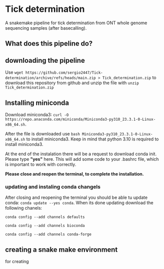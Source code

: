 # Tick determination
A snakemake pipeline for tick determination from ONT whole genome sequencing samples (after basecalling).

## What does this pipeline do?

## downloading the pipeline
Use `wget https://github.com/sergio2447/Tick-determination/archive/refs/heads/main.zip > Tick_determination.zip`  to download this repository from github and unzip the file with `unzip Tick_determination.zip`

## Installing miniconda
Download miniconda3: `curl -O https://repo.anaconda.com/miniconda/Miniconda3-py310_23.3.1-0-Linux-x86_64.sh`.

After the file is downloaded use `bash Miniconda3-py310_23.3.1-0-Linux-x86_64.sh` to install miniconda3. Keep in mind that python 3.10 is required to install miniconda3.

At the end of the instalation there will be a request to download conda init. Please type **"yes"** here. This will add some code to your .bashrc file, which is important to work with correctly.

**Please close and reopen the terminal, to complete the installation.**

### updating and instaling conda changels
After closing and reopening the terminal you should be able tu update conda: `conda update --yes conda`.
When its done updating download the following chanels:

`conda config --add channels defaults`

`conda config --add channels bioconda`

`conda config --add channels conda-forge`

## creating a snake make environment
for creating 
